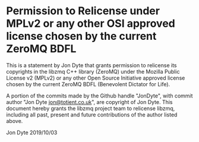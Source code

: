 # Permission to Relicense under MPLv2 or any other OSI approved license chosen by the current ZeroMQ BDFL

This is a statement by Jon Dyte
that grants permission to relicense its copyrights in the libzmq C++
library (ZeroMQ) under the Mozilla Public License v2 (MPLv2) or any other 
Open Source Initiative approved license chosen by the current ZeroMQ 
BDFL (Benevolent Dictator for Life).

A portion of the commits made by the Github handle "JonDyte", with
commit author "Jon Dyte <jon@totient.co.uk>", are copyright of Jon Dyte.
This document hereby grants the libzmq project team to relicense libzmq, 
including all past, present and future contributions of the author listed above.

Jon Dyte
2019/10/03
